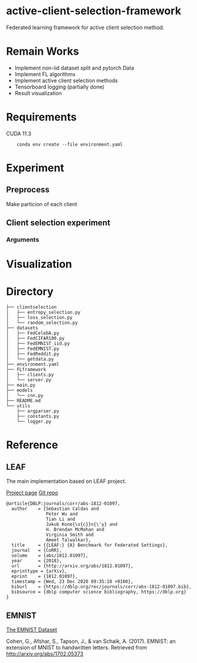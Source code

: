 # active-client-selection-framework
Federated learning framework for active client selection method.

# Remain Works
- Implement non-iid dataset split and pytorch Data
- Implement FL algorithms
- Implement active client selection methods
- Tensorboard logging (partially done)
- Result visualization 

# Requirements

CUDA 11.3 

```shell
    conda env create --file environment.yaml
```

# Experiment

## Preprocess

Make particion of each client

## Client selection experiment

### Arguments

# Visualization

# Directory

```
├── clientselection
│   ├── entropy_selection.py
│   ├── loss_selection.py
│   └── random_selection.py
├── datasets
│   ├── FedCelebA.py
│   ├── FedCIFAR100.py
│   ├── FedEMNIST_iid.py
│   ├── FedEMNIST.py
│   ├── FedReddit.py
│   └── getdata.py
├── environment.yaml
├── FLframework
│   ├── clients.py
│   └── server.py
├── main.py
├── models
│   └── cnn.py
├── README.md
└── utils
    ├── argparser.py
    ├── constants.py
    └── logger.py
```

# Reference

## LEAF

The main implementation based on LEAF project.

[Project page](https://leaf.cmu.edu/)
[Git repo](https://github.com/TalwalkarLab/leaf)

```
@article{DBLP:journals/corr/abs-1812-01097,
  author    = {Sebastian Caldas and
               Peter Wu and
               Tian Li and
               Jakub Kone{\v{c}}n{\'y} and
               H. Brendan McMahan and
               Virginia Smith and
               Ameet Talwalkar},
  title     = {{LEAF:} {A} Benchmark for Federated Settings},
  journal   = {CoRR},
  volume    = {abs/1812.01097},
  year      = {2018},
  url       = {http://arxiv.org/abs/1812.01097},
  eprinttype = {arXiv},
  eprint    = {1812.01097},
  timestamp = {Wed, 23 Dec 2020 09:35:18 +0100},
  biburl    = {https://dblp.org/rec/journals/corr/abs-1812-01097.bib},
  bibsource = {dblp computer science bibliography, https://dblp.org}
}
```

## EMNIST

[The EMNIST Dataset](https://www.nist.gov/itl/products-and-services/emnist-dataset)

Cohen, G., Afshar, S., Tapson, J., & van Schaik, A. (2017). EMNIST: an extension of MNIST to handwritten letters. Retrieved from http://arxiv.org/abs/1702.05373
